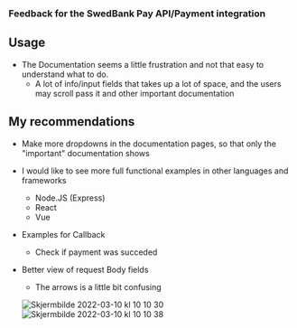 ### Feedback for the SwedBank Pay API/Payment integration

## Usage
- The Documentation seems a little frustration and not that easy to understand what to do.
    - A lot of info/input fields that takes up a lot of space, and the users may scroll pass it and other important documentation



## My recommendations
- Make more dropdowns in the documentation pages, so that only the "important" documentation shows
- I would like to see more full functional examples in other languages and frameworks
    - Node.JS (Express)
    - React
    - Vue
- Examples for Callback 
    - Check if payment was succeded
- Better view of request Body fields
    - The arrows is a little bit confusing
    
    ![Skjermbilde 2022-03-10 kl  10 10 30](https://user-images.githubusercontent.com/40148297/157628948-c1fbe146-2e54-4aa5-866f-8c913c681ef9.png)
    ![Skjermbilde 2022-03-10 kl  10 10 38](https://user-images.githubusercontent.com/40148297/157628973-96ff50d4-701e-4293-ad07-78f6d5270bed.png)
